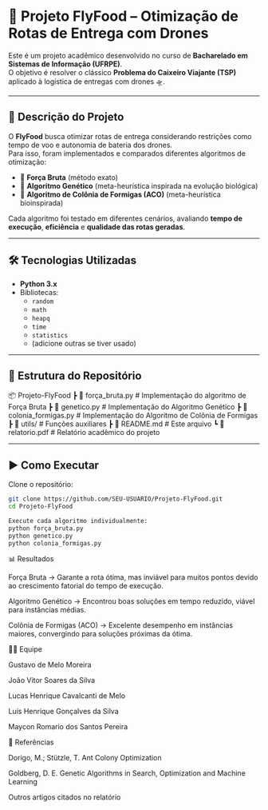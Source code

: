 # 🚀 Projeto FlyFood – Otimização de Rotas de Entrega com Drones  

Este é um projeto acadêmico desenvolvido no curso de **Bacharelado em Sistemas de Informação (UFRPE)**.  
O objetivo é resolver o clássico **Problema do Caixeiro Viajante (TSP)** aplicado à logística de entregas com drones 🛸.  

---

## 📌 Descrição do Projeto  

O **FlyFood** busca otimizar rotas de entrega considerando restrições como tempo de voo e autonomia de bateria dos drones.  
Para isso, foram implementados e comparados diferentes algoritmos de otimização:  

- 🔹 **Força Bruta** (método exato)  
- 🔹 **Algoritmo Genético** (meta-heurística inspirada na evolução biológica)  
- 🔹 **Algoritmo de Colônia de Formigas (ACO)** (meta-heurística bioinspirada)  

Cada algoritmo foi testado em diferentes cenários, avaliando **tempo de execução**, **eficiência** e **qualidade das rotas geradas**.  

---

## 🛠️ Tecnologias Utilizadas  

- **Python 3.x**  
- Bibliotecas:  
  - `random`  
  - `math`  
  - `heapq`  
  - `time`  
  - `statistics`  
  - (adicione outras se tiver usado)  

---

## 📂 Estrutura do Repositório  

📦 Projeto-FlyFood
┣ 📜 força_bruta.py # Implementação do algoritmo de Força Bruta
┣ 📜 genetico.py # Implementação do Algoritmo Genético
┣ 📜 colonia_formigas.py # Implementação do Algoritmo de Colônia de Formigas
┣ 📜 utils/ # Funções auxiliares
┣ 📜 README.md # Este arquivo
┗ 📜 relatorio.pdf # Relatório acadêmico do projeto


---

## ▶️ Como Executar  

Clone o repositório:  

```bash
git clone https://github.com/SEU-USUARIO/Projeto-FlyFood.git
cd Projeto-FlyFood

Execute cada algoritmo individualmente:
python força_bruta.py
python genetico.py
python colonia_formigas.py
```


📊 Resultados

Força Bruta → Garante a rota ótima, mas inviável para muitos pontos devido ao crescimento fatorial do tempo de execução.

Algoritmo Genético → Encontrou boas soluções em tempo reduzido, viável para instâncias médias.

Colônia de Formigas (ACO) → Excelente desempenho em instâncias maiores, convergindo para soluções próximas da ótima.

👨‍💻 Equipe

Gustavo de Melo Moreira

João Vitor Soares da Silva

Lucas Henrique Cavalcanti de Melo

Luís Henrique Gonçalves da Silva

Maycon Romario dos Santos Pereira

📖 Referências

Dorigo, M.; Stützle, T. Ant Colony Optimization

Goldberg, D. E. Genetic Algorithms in Search, Optimization and Machine Learning

Outros artigos citados no relatório
